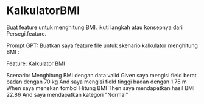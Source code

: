 # KalkulatorBMI
 
Buat feature untuk menghitung BMI. ikuti langkah atau konsepnya dari Persegi.feature. 

Prompt GPT: Buatkan saya feature file untuk skenario kalkulator menghitung BMI :

Feature: Kalkulator BMI

Scenario: Menghitung BMI dengan data valid
Given saya mengisi field berat badan dengan 70 kg
And saya mengisi field tinggi badan dengan 1.75 m
When saya menekan tombol Hitung BMI
Then saya mendapatkan hasil BMI 22.86
And saya mendapatkan kategori "Normal"
